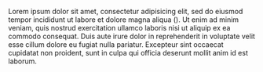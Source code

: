 Lorem ipsum dolor sit amet, consectetur adipisicing elit,
sed do eiusmod tempor incididunt ut labore et dolore magna
aliqua (<span class="glyphicon glyphicon-list"></span>).
Ut enim ad minim veniam, quis nostrud exercitation ullamco laboris
nisi ut aliquip ex ea commodo consequat. Duis aute irure dolor in
reprehenderit in voluptate velit esse cillum dolore eu fugiat nulla
pariatur. Excepteur sint occaecat cupidatat non proident, sunt in
culpa qui officia deserunt mollit anim id est laborum.